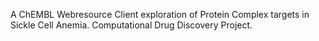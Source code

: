 A ChEMBL Webresource Client exploration of Protein Complex targets in Sickle Cell Anemia. 
Computational Drug Discovery Project.
